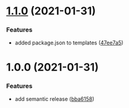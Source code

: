 # [1.1.0](https://github.com/maviola5/prometheus/compare/v1.0.0...v1.1.0) (2021-01-31)


### Features

* added package.json to templates ([47ee7a5](https://github.com/maviola5/prometheus/commit/47ee7a57672d996eb94e743f17c9436565941da9))

# 1.0.0 (2021-01-31)


### Features

* add semantic release ([bba6158](https://github.com/maviola5/prometheus/commit/bba6158cbd8e55394257d053c0fbad2eb678fe3e))
